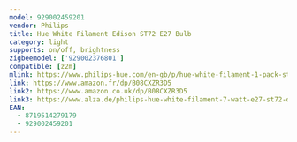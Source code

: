 ```yaml
---
model: 929002459201
vendor: Philips
title: Hue White Filament Edison ST72 E27 Bulb
category: light
supports: on/off, brightness
zigbeemodel: ['929002376801']
compatible: [z2m]
mlink: https://www.philips-hue.com/en-gb/p/hue-white-filament-1-pack-st72-e27-filament-edison/8719514279179
link: https://www.amazon.fr/dp/B08CXZR3D5
link2: https://www.amazon.co.uk/dp/B08CXZR3D5
link3: https://www.alza.de/philips-hue-white-filament-7-watt-e27-st72-d6133263.htm
EAN: 
  - 8719514279179
  - 929002459201
---
```

